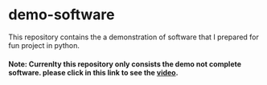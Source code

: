# demo-software
This repository contains the a demonstration of software that I prepared for fun project in python. 
#### Note: Currenlty this repository only consists the demo not complete software. please click in this link to see the [video](https://www.youtube.com/watch?v=-nVGP4zg8xY&feature=youtu.be). 
